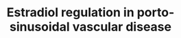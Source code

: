 ---
annotations:
- id: DOID:178
  parent: cardiovascular system disease
  type: Disease Ontology
  value: vascular disease
- id: PW:0000021
  parent: disease pathway
  type: Pathway Ontology
  value: hypertension pathway
- id: CL:0000359
  parent: native cell
  type: Cell Type Ontology
  value: vascular associated smooth muscle cell
- id: CL:0000115
  parent: native cell
  type: Cell Type Ontology
  value: endothelial cell
- id: PW:0000013
  parent: disease pathway
  type: Pathway Ontology
  value: disease pathway
- id: DOID:10762
  parent: cardiovascular system disease
  type: Disease Ontology
  value: portal hypertension
authors:
- ChristeldeVries
- Fehrhart
- AlexanderPico
- Egonw
- Eweitz
- Larsgw
- Khanspers
citedin: ''
communities:
- Diseases
description: 'Porto-sinusoidal vascular disease (PSVD) is a rare disease (Schouten
  et al., 2015), affecting less than 1 in 2000 citizens (European standard) (Griffon
  et al., 2016). It is characterized by signs of presinusoidal portal hypertension
  without cirrhosis, where the cause of the hypertension is unknown (Lee et al., 2016;
  Schouten et al., 2011). Based on that what is known about the etiology of PSVD,
  its development can be categorized into five groups: immunological disorders, chronic
  infections, exposure to medications or toxins, prothrombic conditions, and genetic
  predisposition (Schouten et al., 2015). In practice, the disease has multiple contributing
  factors (Siramolpiwat et al., 2016).   This pathway describes a mutation in the
  KCNN3 gene that is hypothesized to result in genetic predisposition to PSVD (Koot
  et al., 2016). PSVD has also been referred as idiopathic non-cirrhotic portal hypertension
  (INCPH), hepatoportal sclerosis, incomplete septal cirrhosis, obliterative portal
  venopathy, partial nodular transformation, non-cirrhotic portal fibrosis, nodular
  regenerative hyperplasia (NRH), and idiopathic portal hypertension (Schouten et
  al., 2015; Siramolpiwat et al., 2016; Besmond et al., 2017).'
last-edited: 2024-01-17
ndex: null
organisms:
- Homo sapiens
redirect_from:
- /index.php/Pathway:WP5235
- /instance/WP5235
- /instance/WP5235_r127926
revision: r127926
schema-jsonld:
- '@context': https://schema.org/
  '@id': https://wikipathways.github.io/pathways/WP5235.html
  '@type': Dataset
  creator:
    '@type': Organization
    name: WikiPathways
  description: 'Porto-sinusoidal vascular disease (PSVD) is a rare disease (Schouten
    et al., 2015), affecting less than 1 in 2000 citizens (European standard) (Griffon
    et al., 2016). It is characterized by signs of presinusoidal portal hypertension
    without cirrhosis, where the cause of the hypertension is unknown (Lee et al.,
    2016; Schouten et al., 2011). Based on that what is known about the etiology of
    PSVD, its development can be categorized into five groups: immunological disorders,
    chronic infections, exposure to medications or toxins, prothrombic conditions,
    and genetic predisposition (Schouten et al., 2015). In practice, the disease has
    multiple contributing factors (Siramolpiwat et al., 2016).   This pathway describes
    a mutation in the KCNN3 gene that is hypothesized to result in genetic predisposition
    to PSVD (Koot et al., 2016). PSVD has also been referred as idiopathic non-cirrhotic
    portal hypertension (INCPH), hepatoportal sclerosis, incomplete septal cirrhosis,
    obliterative portal venopathy, partial nodular transformation, non-cirrhotic portal
    fibrosis, nodular regenerative hyperplasia (NRH), and idiopathic portal hypertension
    (Schouten et al., 2015; Siramolpiwat et al., 2016; Besmond et al., 2017).'
  keywords:
  - ' '
  - ' "'
  - ' About:'
  - ' Calcium-induced activation of the SK3 channel will cause hyperpolarization of
    endothelial cells, resulting in hyperpolarization of the adjacent muscle cell,
    which is also known as an endothelium-derived hyperpolarizing factor (EDHF). This
    hyperpolarization of the muscle cells will then result in dilation in resistance
    arteries (Ledoux et al. 2006; Kohler et al. 2010). '
  - ' Gene transcription:'
  - ' KCNN genes are expressed in neurons, epithelium, endothelium of the vasculature,
    and several types of smooth muscle. The SK3 channel, which is a gene product of
    the KCNN3 gene, is involved in vascular tone- and blood pressure regulation. '
  - ' KCa channel'
  - ' SK3 channel'
  - ' SKCa 3'
  - ' Small conductance calcium-activated potassium channel protein 3'
  - ' Small-conductance Ca2+- activated K+ (SK) channel'
  - ' The SK3 channel is important for afterhyperpolarization following an action
    potential. One channel is made from four monomers which all contain six transmembrane
    segments,  connected via a single pore loop. The N-termini and the C-termini are
    both located at the intracellular side of the membrane. A calmodulin molecule
    is located at the C-termini of the SK3 channel via a CaM-binding domain. Calmodulin
    will activate the SK3 channel upon binding of Ca2+. SK3 channels are not voltage-dependent.
    (Gu et al. 2018; Köhler et al. 1996; Weisbrod, 2020)'
  - ' The level of SK3 channel expression in endothelial cells was found to be important
    for vascular tone and blood pressure in mice. (Taylor et al. 2003)'
  - ' Two binding sites for the SP1 and SP3 transcription factors are present in the
    promotor region of the KCNN3 gene in mice. SP1 and SP3 compete to regulate the
    expression of the KCNN3 gene, influenced by the environment of the promotors.
    SP1 activates the expression of the gene, and SP3 inhibits the expression of the
    gene (Pierce et al., 2010; Xiong et al., 2020) . It was found that ERα stimulates
    the transcription KCNN3 through these transcription factors (Jacobson et al.,
    2003).'
  - Apamin
  - CALM1
  - Ca2+
  - ESR1
  - Estradiol
  - K+
  - KCNN3
  - SK3
  - SP1
  - SP3
  license: CC0
  name: Estradiol regulation in porto-sinusoidal vascular disease
seo: CreativeWork
title: Estradiol regulation in porto-sinusoidal vascular disease
wpid: WP5235
---